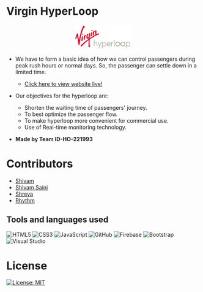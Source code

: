 <h1> Virgin HyperLoop </h1>

<p align ="center"><img src='./assets/images/virginLogo.png' width="150" ></p>

* We have to form a basic idea of how we can control passengers during peak rush hours or normal days. So, the passenger can settle down in a limited time.
    * [Click here to view website live!](https://shivam-090.github.io/HyperLoop.github.io/)

* Our objectives for the hyperloop are:
    * Shorten the waiting time of passengers' journey.
    * To best optimize the passenger flow.
    * To make hyperloop more convenient for commercial use.
    * Use of Real-time monitoring technology. 

* **Made by Team ID-HO-221993**

<h1>Contributors</h1>

- [Shivam](https://github.com/Shivam-090)
- [Shivam Saini](https://github.com/Phoenix-07)
- [Shreya](https://github.com/Shreya2507)
- [Rhythm](https://github.com/rym29)

<h2>Tools and languages used</h2>

![HTML5](https://img.shields.io/badge/html5-%23E34F26.svg?style=for-the-badge&logo=html5&logoColor=white) ![CSS3](https://img.shields.io/badge/css3-%231572B6.svg?style=for-the-badge&logo=css3&logoColor=white) ![JavaScript](https://img.shields.io/badge/javascript-%23323330.svg?style=for-the-badge&logo=javascript&logoColor=%23F7DF1E) ![GitHub](https://img.shields.io/badge/github-%23121011.svg?style=for-the-badge&logo=github&logoColor=white) ![Firebase](https://img.shields.io/badge/firebase-%23039BE5.svg?style=for-the-badge&logo=firebase) ![Bootstrap](https://img.shields.io/badge/bootstrap-%23563D7C.svg?style=for-the-badge&logo=bootstrap&logoColor=white) ![Visual Studio](https://img.shields.io/badge/Visual%20Studio-5C2D91.svg?style=for-the-badge&logo=visual-studio&logoColor=white) 

# <h1>License</h1>

[![License: MIT](https://img.shields.io/badge/License-MIT-yellow.svg)](https://github.com/Shivam-090/HyperLoop.github.io/blob/master/LICENSE)